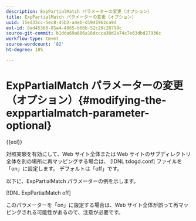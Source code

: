 ```yaml
---
description: ExpPartialMatch パラメーターの変更（オプション）
title: ExpPartialMatch パラメーターの変更（オプション）
uuid: 15ed33cc-5ec8-45b2-a4eb-d1941962ca9d
exl-id: 8ad45368-85a4-4865-b66b-52c29c28799c
source-git-commit: b1dda69a606a16dccca30d2a74c7e63dbd27936c
workflow-type: tm+mt
source-wordcount: '82'
ht-degree: 18%

---
```


# ExpPartialMatch パラメーターの変更（オプション）{#modifying-the-exppartialmatch-parameter-optional}

{{eol}}

対照実験を有効にして、Web サイト全体または Web サイトのサブディレクトリ全体を別の場所に再マッピングする場合は、 [!DNL txlogd.conf] ファイルを「on」に設定します。 デフォルトは「off」です。

以下に、ExpPartialMatch パラメーターの例を示します。

[!DNL ExpPartialMatch off]

このパラメーターを「on」に設定する場合は、Web サイト全体が誤って再マッピングされる可能性があるので、注意が必要です。
